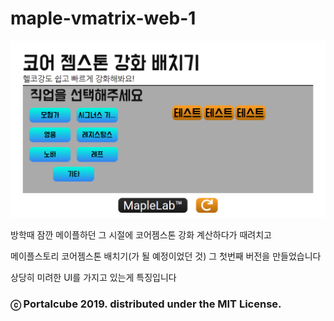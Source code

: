 # maple-vmatrix-web-1

![screenshot.png](screenshot.png)

방학때 잠깐 메이플하던 그 시절에 코어젬스톤 강화 계산하다가 때려치고

메이플스토리 코어젬스톤 배치기(가 될 예정이었던 것) 그 첫번째 버전을 만들었습니다

상당히 미려한 UI를 가지고 있는게 특징입니다

### ⓒ Portalcube 2019. distributed under the MIT License.
